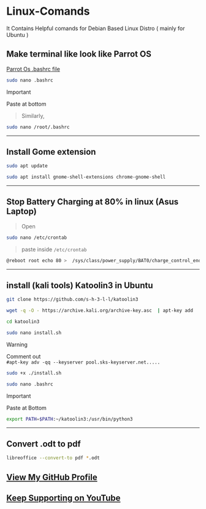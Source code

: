# Linux-Comands
It Contains Helpful comands for Debian Based Linux Distro ( mainly for Ubuntu )

## Make terminal like look like Parrot OS
[Parrot Os .bashrc file](/.bashrc)
```bash
sudo nano .bashrc
```
> [!IMPORTANT]
> Paste at bottom

> Similarly,
```bash
sudo nano /root/.bashrc
```

---
 ## Install  Gome extension
```bash
sudo apt update

sudo apt install gnome-shell-extensions chrome-gnome-shell
```

---
 ## Stop Battery Charging at 80% in linux (Asus Laptop) 
> Open
```bash
sudo nano /etc/crontab
```
> paste inside ` /etc/crontab `
```bash
@reboot root echo 80 >  /sys/class/power_supply/BAT0/charge_control_end_threshold
```

---
## install (kali tools) Katoolin3 in Ubuntu
```bash 
git clone https://github.com/s-h-3-l-l/katoolin3
```
```bash
wget -q -O - https://archive.kali.org/archive-key.asc  | apt-key add
```
```bash
cd katoolin3
```
```bash
sudo nano install.sh
```
>[!WARNING] 
> Comment out\
> `#apt-key adv -qq --keyserver pool.sks-keyserver.net.....`

```bash
sudo +x ./install.sh
```
```bash
sudo nano .bashrc
```
> [!IMPORTANT]
> Paste at Bottom
```bash
export PATH=$PATH:~/katoolin3:/usr/bin/python3
```
---
## Convert .odt to pdf
```sh
libreoffice --convert-to pdf *.odt
```
## [View My GitHub Profile](https://github.com/ohm-vishwa) 
## [Keep Supporting on YouTube](https://www.youtube.com/@ohm_vishwa)
